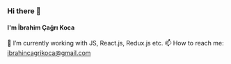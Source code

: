 ### Hi there 👋
#### I'm İbrahim Çağrı Koca

🌱 I’m currently working with JS, React.js, Redux.js etc.
📫 How to reach me: ibrahincagrikoca@gmail.com

<!--
**IbrahimCagriKoca/IbrahimCagriKoca** is a ✨ _special_ ✨ repository because its `README.md` (this file) appears on your GitHub profile.

Here are some ideas to get you started:

- 🔭 I’m currently working on ...

- 👯 I’m looking to collaborate on ...
- 🤔 I’m looking for help with ...
- 💬 Ask me about ...
-  ...
- 😄 Pronouns: ...
- ⚡ Fun fact: ...
-->
